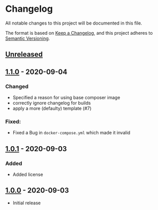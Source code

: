 # Changelog
All notable changes to this project will be documented in this file.

The format is based on [Keep a Changelog](https://keepachangelog.com/en/1.0.0/),
and this project adheres to [Semantic Versioning](https://semver.org/spec/v2.0.0.html).

## [Unreleased]

## [1.1.0] - 2020-09-04
### Changed
* Specified a reason for using base composer image
* correctly ignore changelog for builds
* apply a more (defaulty) template (#7)

### Fixed:
* Fixed a Bug in `docker-compose.yml` which made it invalid

## [1.0.1] - 2020-09-03
### Added
* Added license

## [1.0.0] - 2020-09-03
* Initial release


[Unreleased]: https://github.com/syntro-opensource/silverstripe-ssto/compare/1.1.0..master
[1.1.0]: https://github.com/syntro-opensource/silverstripe-ssto/compare/1.0.1..1.1.0
[1.0.1]: https://github.com/syntro-opensource/silverstripe-ssto/compare/1.0.0..1.0.1
[1.0.0]: https://github.com/syntro-opensource/silverstripe-ssto/tree/1.0.0
